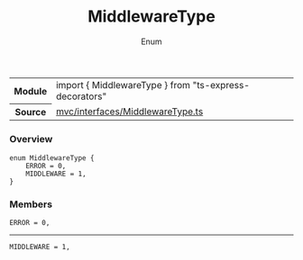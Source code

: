 <header class="symbol-info-header">    <h1 id="middlewaretype">MiddlewareType</h1>    <label class="symbol-info-type-label enum">Enum</label>      </header>
<section class="symbol-info">      <table class="is-full-width">        <tbody>        <tr>          <th>Module</th>          <td>            <div class="lang-typescript">                <span class="token keyword">import</span> { MiddlewareType }                 <span class="token keyword">from</span>                 <span class="token string">"ts-express-decorators"</span>                            </div>          </td>        </tr>        <tr>          <th>Source</th>          <td>            <a href="https://romakita.github.io/ts-express-decorators/#//blob/v2.7.0/src/mvc/interfaces/MiddlewareType.ts#L0-L0">                mvc/interfaces/MiddlewareType.ts            </a>        </td>        </tr>                </tbody>      </table>    </section>

### Overview

<pre><code class="typescript-lang">enum MiddlewareType <span class="token punctuation">{</span>
    ERROR = 0<span class="token punctuation">,</span>
    MIDDLEWARE = 1<span class="token punctuation">,</span>
<span class="token punctuation">}</span></code></pre>

### Members

<div class="method-overview"><pre><code class="typescript-lang">ERROR = 0<span class="token punctuation">,</span></code></pre></div>
<hr />
<div class="method-overview"><pre><code class="typescript-lang">MIDDLEWARE = 1<span class="token punctuation">,</span></code></pre></div>
